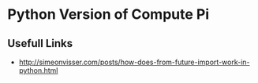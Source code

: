# Python Version of Compute Pi


## Usefull Links
* http://simeonvisser.com/posts/how-does-from-future-import-work-in-python.html
